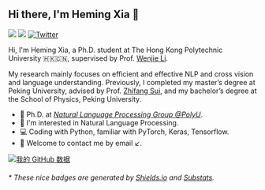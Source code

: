 ## Hi there, I'm Heming Xia 👋

[![](https://img.shields.io/badge/dynamic/json?logo=github&labelColor=495867&color=495867&label=Github&query=%24.data.totalSubs&url=https%3A%2F%2Fapi.spencerwoo.com%2Fsubstats%2F%3Fsource%3Dgithub%26queryKey%3Dhemingkx&style=flat-square)](https://github.com/hemingkx) [![](https://img.shields.io/badge/dynamic/json?logo=zhihu&logoColor=white&label=知乎&labelColor=blue&color=blue&query=%24.data.totalSubs&url=https%3A%2F%2Fapi.spencerwoo.com%2Fsubstats%2F%3Fsource%3Dzhihu%26queryKey%3Dxia-he-ming-41&style=flat-square)](https://www.zhihu.com/people/xia-he-ming-41) [![Twitter](https://img.shields.io/badge/dynamic/json?url=https%3A%2F%2Fapi.swo.moe%2Fstats%2Ftwitter%2Fhemingkx&query=count&color=1da1f2&label=Twitter&labelColor=282c34&logo=twitter&suffix=+follows&cacheSeconds=3600)](https://twitter.com/hemingkx)

Hi, I'm Heming Xia, a Ph.D. student at The Hong Kong Polytechnic University 🇭🇰🇨🇳, supervised by Prof. [Wenjie Li](https://www4.comp.polyu.edu.hk/~cswjli/).

My research mainly focuses on efficient and effective NLP and cross vision and language understanding. Previously, I completed my master’s degree at Peking University, advised by Prof. [Zhifang Sui](https://cs.pku.edu.cn/info/1226/2014.htm), and my bachelor’s degree at the School of Physics, Peking University.

- 🍻 Ph.D. at [_Natural Language Processing Group @PolyU_](https://www4.comp.polyu.edu.hk/~cswjli/Group.html).
- 🔭 I'm interested in Natural Language Processing.
- 💻 Coding with Python, familiar with PyTorch, Keras, Tensorflow.
- 💬 Welcome to contact me by email ↙️.

[![我的 GitHub 数据](https://github-readme-stats.vercel.app/api?username=hemingkx)]()

<h6>* These nice badges are generated by <a href="https://shields.io/">Shields.io</a> and <a href="https://github.com/spencerwooo/Substats">Substats</a>.</h6>
